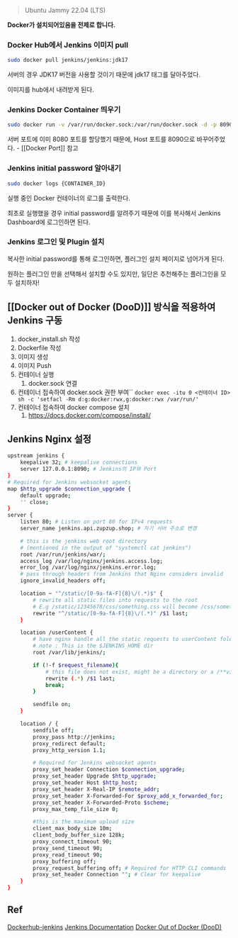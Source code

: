 
> Ubuntu Jammy 22.04 (LTS)

**Docker가 설치되어있음을 전제로 합니다.**

### Docker Hub에서 Jenkins 이미지 pull

```bash
sudo docker pull jenkins/jenkins:jdk17
```

서버의 경우 JDK17 버전을 사용할 것이기 때문에 jdk17 태그를 달아주었다.

이미지를 hub에서 내려받게 된다.

### Jenkins Docker Container 띄우기

``` bash
sudo docker run -v /var/run/docker.sock:/var/run/docker.sock -d -p 8090:8080 -p 50000:50000 --name jenkins --restart=on-failure soun997/jenkins-docker
```

서버 포트에 이미 8080 포트를 할당했기 때문에, Host 포트를 8090으로 바꾸어주었다. - [[Docker Port]] 참고

### Jenkins initial password 알아내기

``` bash
sudo docker logs {CONTAINER_ID}
```

실행 중인 Docker 컨테이너의 로그를 출력한다.

최초로 실행했을 경우 initial password를 알려주기 때문에 
이를 복사해서 Jenkins Dashboard에 로그인하면 된다.


### Jenkins 로그인 및 Plugin 설치

복사한 initial password를 통해 로그인하면, 플러그인 설치 페이지로 넘어가게 된다.

원하는 플러그인 만을 선택해서 설치할 수도 있지만, 일단은 추천해주는 플러그인을 모두 설치하자!


## [[Docker out of Docker (DooD)]] 방식을 적용하여 Jenkins 구동

1. docker_install.sh 작성
2. Dockerfile 작성
3. 이미지 생성
4. 이미지 Push
5. 컨테이너 실행
	1. docker.sock 연결
6. 컨테이너 접속하여 docker.sock 권한 부여``
	`docker exec -itu 0 <컨테이너 ID> sh -c 'setfacl -Rm d:g:docker:rwx,g:docker:rwx /var/run/'`
1. 컨테이너 접속하여 docker compose 설치
	1. https://docs.docker.com/compose/install/


## Jenkins Nginx 설정

``` bash
upstream jenkins {
	keepalive 32; # keepalive connections
	server 127.0.0.1:8090; # Jenkins의 IP와 Port
}
# Required for Jenkins websocket agents
map $http_upgrade $connection_upgrade {
	default upgrade;
	'' close;
}
server {
	listen 80; # Listen on port 80 for IPv4 requests
	server_name jenkins.api.zupzup.shop; # 자기 서버 주소로 변경

	# this is the jenkins web root directory
	# (mentioned in the output of "systemctl cat jenkins")
	root /var/run/jenkins/war/;
	access_log /var/log/nginx/jenkins.access.log;
	error_log /var/log/nginx/jenkins.error.log;
	# pass through headers from Jenkins that Nginx considers invalid
	ignore_invalid_headers off;

	location ~ "^/static/[0-9a-fA-F]{8}\/(.*)$" {
		# rewrite all static files into requests to the root
		# E.g /static/12345678/css/something.css will become /css/something.css
		rewrite "^/static/[0-9a-fA-F]{8}\/(.*)" /$1 last;
	}

	location /userContent {
		# have nginx handle all the static requests to userContent folder
		# note : This is the $JENKINS_HOME dir
		root /var/lib/jenkins/;

		if (!-f $request_filename){
			# this file does not exist, might be a directory or a /**view** url
			rewrite (.*) /$1 last;
			break;
		}

		sendfile on;
	}

	location / {
		sendfile off;
		proxy_pass http://jenkins;
		proxy_redirect default;
		proxy_http_version 1.1;

		# Required for Jenkins websocket agents
		proxy_set_header Connection $connection_upgrade;
		proxy_set_header Upgrade $http_upgrade;
		proxy_set_header Host $http_host;
		proxy_set_header X-Real-IP $remote_addr;
		proxy_set_header X-Forwarded-For $proxy_add_x_forwarded_for;
		proxy_set_header X-Forwarded-Proto $scheme;
		proxy_max_temp_file_size 0;

		#this is the maximum upload size
		client_max_body_size 10m;
		client_body_buffer_size 128k;
		proxy_connect_timeout 90;
		proxy_send_timeout 90;
		proxy_read_timeout 90;
		proxy_buffering off;
		proxy_request_buffering off; # Required for HTTP CLI commands
		proxy_set_header Connection ""; # Clear for keepalive
	}
}
```


## Ref

[Dockerhub-jenkins](https://hub.docker.com/r/jenkins/jenkins/tags)
[Jenkins Documentation](https://github.com/jenkinsci/docker/blob/master/README.md)
[Docker Out of Docker (DooD)](https://www.skyer9.pe.kr/wordpress/?p=3382)